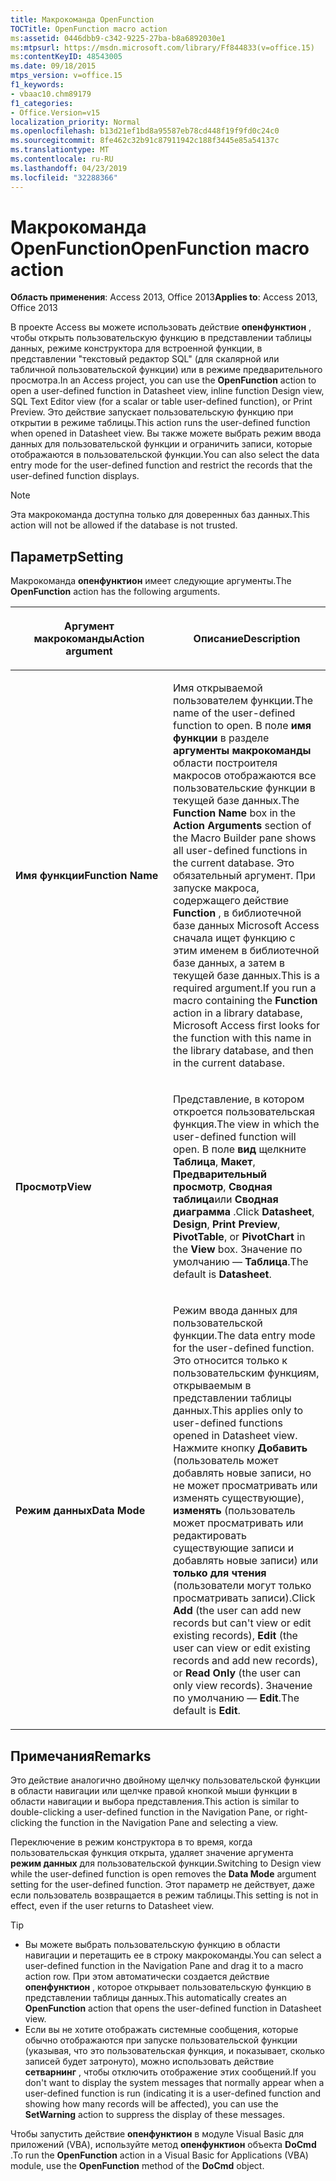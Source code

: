 ```yaml
---
title: Макрокоманда OpenFunction
TOCTitle: OpenFunction macro action
ms:assetid: 0446dbb9-c342-9225-27ba-b8a6892030e1
ms:mtpsurl: https://msdn.microsoft.com/library/Ff844833(v=office.15)
ms:contentKeyID: 48543005
ms.date: 09/18/2015
mtps_version: v=office.15
f1_keywords:
- vbaac10.chm89179
f1_categories:
- Office.Version=v15
localization_priority: Normal
ms.openlocfilehash: b13d21ef1bd8a95587eb78cd448f19f9fd0c24c0
ms.sourcegitcommit: 8fe462c32b91c87911942c188f3445e85a54137c
ms.translationtype: MT
ms.contentlocale: ru-RU
ms.lasthandoff: 04/23/2019
ms.locfileid: "32288366"
---
```

# <a name="openfunction-macro-action"></a><span data-ttu-id="789d3-102">Макрокоманда OpenFunction</span><span class="sxs-lookup"><span data-stu-id="789d3-102">OpenFunction macro action</span></span>

<span data-ttu-id="789d3-103">**Область применения**: Access 2013, Office 2013</span><span class="sxs-lookup"><span data-stu-id="789d3-103">**Applies to**: Access 2013, Office 2013</span></span>

<span data-ttu-id="789d3-104">В проекте Access вы можете использовать действие **опенфунктион** , чтобы открыть пользовательскую функцию в представлении таблицы данных, режиме конструктора для встроенной функции, в представлении "текстовый редактор SQL" (для скалярной или табличной пользовательской функции) или в режиме предварительного просмотра.</span><span class="sxs-lookup"><span data-stu-id="789d3-104">In an Access project, you can use the **OpenFunction** action to open a user-defined function in Datasheet view, inline function Design view, SQL Text Editor view (for a scalar or table user-defined function), or Print Preview.</span></span> <span data-ttu-id="789d3-105">Это действие запускает пользовательскую функцию при открытии в режиме таблицы.</span><span class="sxs-lookup"><span data-stu-id="789d3-105">This action runs the user-defined function when opened in Datasheet view.</span></span> <span data-ttu-id="789d3-106">Вы также можете выбрать режим ввода данных для пользовательской функции и ограничить записи, которые отображаются в пользовательской функции.</span><span class="sxs-lookup"><span data-stu-id="789d3-106">You can also select the data entry mode for the user-defined function and restrict the records that the user-defined function displays.</span></span>

> [!NOTE]
> <span data-ttu-id="789d3-107">Эта макрокоманда доступна только для доверенных баз данных.</span><span class="sxs-lookup"><span data-stu-id="789d3-107">This action will not be allowed if the database is not trusted.</span></span> 

## <a name="setting"></a><span data-ttu-id="789d3-108">Параметр</span><span class="sxs-lookup"><span data-stu-id="789d3-108">Setting</span></span>

<span data-ttu-id="789d3-109">Макрокоманда **опенфунктион** имеет следующие аргументы.</span><span class="sxs-lookup"><span data-stu-id="789d3-109">The **OpenFunction** action has the following arguments.</span></span>

<table>
<colgroup>
<col style="width: 50%" />
<col style="width: 50%" />
</colgroup>
<thead>
<tr class="header">
<th><p><span data-ttu-id="789d3-110">Аргумент макрокоманды</span><span class="sxs-lookup"><span data-stu-id="789d3-110">Action argument</span></span></p></th>
<th><p><span data-ttu-id="789d3-111">Описание</span><span class="sxs-lookup"><span data-stu-id="789d3-111">Description</span></span></p></th>
</tr>
</thead>
<tbody>
<tr class="odd">
<td><p><span data-ttu-id="789d3-112"><strong>Имя функции</strong></span><span class="sxs-lookup"><span data-stu-id="789d3-112"><strong>Function Name</strong></span></span></p></td>
<td><p><span data-ttu-id="789d3-113">Имя открываемой пользователем функции.</span><span class="sxs-lookup"><span data-stu-id="789d3-113">The name of the user-defined function to open.</span></span> <span data-ttu-id="789d3-114">В поле <strong>имя функции</strong> в разделе <strong>аргументы макрокоманды</strong> области построителя макросов отображаются все пользовательские функции в текущей базе данных.</span><span class="sxs-lookup"><span data-stu-id="789d3-114">The <strong>Function Name</strong> box in the <strong>Action Arguments</strong> section of the Macro Builder pane shows all user-defined functions in the current database.</span></span> <span data-ttu-id="789d3-115">Это обязательный аргумент. При запуске макроса, содержащего действие <strong>Function</strong> , в библиотечной базе данных Microsoft Access сначала ищет функцию с этим именем в библиотечной базе данных, а затем в текущей базе данных.</span><span class="sxs-lookup"><span data-stu-id="789d3-115">This is a required argument.If you run a macro containing the <strong>Function</strong> action in a library database, Microsoft Access first looks for the function with this name in the library database, and then in the current database.</span></span></p></td>
</tr>
<tr class="even">
<td><p><span data-ttu-id="789d3-116"><strong>Просмотр</strong></span><span class="sxs-lookup"><span data-stu-id="789d3-116"><strong>View</strong></span></span></p></td>
<td><p><span data-ttu-id="789d3-117">Представление, в котором откроется пользовательская функция.</span><span class="sxs-lookup"><span data-stu-id="789d3-117">The view in which the user-defined function will open.</span></span> <span data-ttu-id="789d3-118">В поле <strong>вид</strong> щелкните <strong>Таблица</strong>, <strong>Макет</strong>, <strong>Предварительный просмотр</strong>, <strong>Сводная таблица</strong>или <strong>Сводная диаграмма</strong> .</span><span class="sxs-lookup"><span data-stu-id="789d3-118">Click <strong>Datasheet</strong>, <strong>Design</strong>, <strong>Print Preview</strong>, <strong>PivotTable</strong>, or <strong>PivotChart</strong> in the <strong>View</strong> box.</span></span> <span data-ttu-id="789d3-119">Значение по умолчанию — <strong>Таблица</strong>.</span><span class="sxs-lookup"><span data-stu-id="789d3-119">The default is <strong>Datasheet</strong>.</span></span></p></td>
</tr>
<tr class="odd">
<td><p><span data-ttu-id="789d3-120"><strong>Режим данных</strong></span><span class="sxs-lookup"><span data-stu-id="789d3-120"><strong>Data Mode</strong></span></span></p></td>
<td><p><span data-ttu-id="789d3-121">Режим ввода данных для пользовательской функции.</span><span class="sxs-lookup"><span data-stu-id="789d3-121">The data entry mode for the user-defined function.</span></span> <span data-ttu-id="789d3-122">Это относится только к пользовательским функциям, открываемым в представлении таблицы данных.</span><span class="sxs-lookup"><span data-stu-id="789d3-122">This applies only to user-defined functions opened in Datasheet view.</span></span> <span data-ttu-id="789d3-123">Нажмите кнопку <strong>Добавить</strong> (пользователь может добавлять новые записи, но не может просматривать или изменять существующие), <strong>изменять</strong> (пользователь может просматривать или редактировать существующие записи и добавлять новые записи) или <strong>только для чтения</strong> (пользователи могут только просматривать записи).</span><span class="sxs-lookup"><span data-stu-id="789d3-123">Click <strong>Add</strong> (the user can add new records but can't view or edit existing records), <strong>Edit</strong> (the user can view or edit existing records and add new records), or <strong>Read Only</strong> (the user can only view records).</span></span> <span data-ttu-id="789d3-124">Значение по умолчанию — <strong>Edit</strong>.</span><span class="sxs-lookup"><span data-stu-id="789d3-124">The default is <strong>Edit</strong>.</span></span></p></td>
</tr>
</tbody>
</table>


## <a name="remarks"></a><span data-ttu-id="789d3-125">Примечания</span><span class="sxs-lookup"><span data-stu-id="789d3-125">Remarks</span></span>

<span data-ttu-id="789d3-126">Это действие аналогично двойному щелчку пользовательской функции в области навигации или щелчке правой кнопкой мыши функции в области навигации и выбора представления.</span><span class="sxs-lookup"><span data-stu-id="789d3-126">This action is similar to double-clicking a user-defined function in the Navigation Pane, or right-clicking the function in the Navigation Pane and selecting a view.</span></span>

<span data-ttu-id="789d3-127">Переключение в режим конструктора в то время, когда пользовательская функция открыта, удаляет значение аргумента **режим данных** для пользовательской функции.</span><span class="sxs-lookup"><span data-stu-id="789d3-127">Switching to Design view while the user-defined function is open removes the **Data Mode** argument setting for the user-defined function.</span></span> <span data-ttu-id="789d3-128">Этот параметр не действует, даже если пользователь возвращается в режим таблицы.</span><span class="sxs-lookup"><span data-stu-id="789d3-128">This setting is not in effect, even if the user returns to Datasheet view.</span></span>

> [!TIP]
> - <span data-ttu-id="789d3-129">Вы можете выбрать пользовательскую функцию в области навигации и перетащить ее в строку макрокоманды.</span><span class="sxs-lookup"><span data-stu-id="789d3-129">You can select a user-defined function in the Navigation Pane and drag it to a macro action row.</span></span> <span data-ttu-id="789d3-130">При этом автоматически создается действие **опенфунктион** , которое открывает пользовательскую функцию в представлении таблицы данных.</span><span class="sxs-lookup"><span data-stu-id="789d3-130">This automatically creates an **OpenFunction** action that opens the user-defined function in Datasheet view.</span></span>
> - <span data-ttu-id="789d3-131">Если вы не хотите отображать системные сообщения, которые обычно отображаются при запуске пользовательской функции (указывая, что это пользовательская функция, и показывает, сколько записей будет затронуто), можно использовать действие **сетварнинг** , чтобы отключить отображение этих сообщений.</span><span class="sxs-lookup"><span data-stu-id="789d3-131">If you don't want to display the system messages that normally appear when a user-defined function is run (indicating it is a user-defined function and showing how many records will be affected), you can use the **SetWarning** action to suppress the display of these messages.</span></span>

<span data-ttu-id="789d3-132">Чтобы запустить действие **опенфунктион** в модуле Visual Basic для приложений (VBA), используйте метод **опенфунктион** объекта **DoCmd** .</span><span class="sxs-lookup"><span data-stu-id="789d3-132">To run the **OpenFunction** action in a Visual Basic for Applications (VBA) module, use the **OpenFunction** method of the **DoCmd** object.</span></span>

